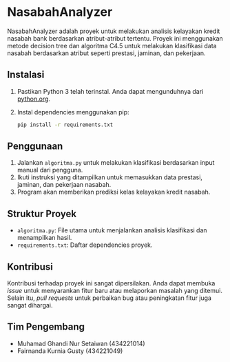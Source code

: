 # NasabahAnalyzer

NasabahAnalyzer adalah proyek untuk melakukan analisis kelayakan kredit nasabah bank berdasarkan atribut-atribut tertentu. Proyek ini menggunakan metode decision tree dan algoritma C4.5 untuk melakukan klasifikasi data nasabah berdasarkan atribut seperti prestasi, jaminan, dan pekerjaan.

## Instalasi

1. Pastikan Python 3 telah terinstal. Anda dapat mengunduhnya dari [python.org](https://www.python.org/).
2. Instal dependencies menggunakan pip:

    ```bash
    pip install -r requirements.txt
    ```

## Penggunaan

1. Jalankan `algoritma.py` untuk melakukan klasifikasi berdasarkan input manual dari pengguna.
2. Ikuti instruksi yang ditampilkan untuk memasukkan data prestasi, jaminan, dan pekerjaan nasabah.
3. Program akan memberikan prediksi kelas kelayakan kredit nasabah.

## Struktur Proyek

- `algoritma.py`: File utama untuk menjalankan analisis klasifikasi dan menampilkan hasil.
- `requirements.txt`: Daftar dependencies proyek.

## Kontribusi

Kontribusi terhadap proyek ini sangat dipersilakan. Anda dapat membuka *issue* untuk menyarankan fitur baru atau melaporkan masalah yang ditemui. Selain itu, *pull requests* untuk perbaikan bug atau peningkatan fitur juga sangat dihargai.

## Tim Pengembang

- Muhamad Ghandi Nur Setaiwan (434221014)
- Fairnanda Kurnia Gusty (434221049)
